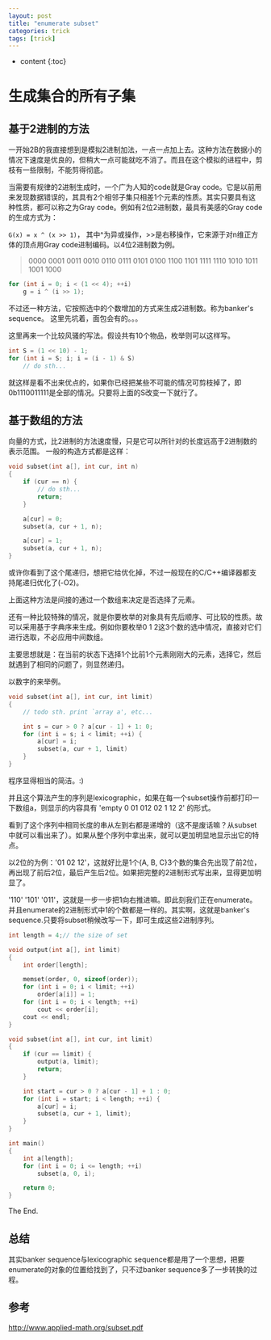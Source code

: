 ```yaml
---
layout: post
title: "enumerate subset"
categories: trick
tags: [trick]
---
```


* content
{:toc}

生成集合的所有子集
==================

## 基于2进制的方法
一开始2B的我直接想到是模拟2进制加法，一点一点加上去。这种方法在数据小的情况下速度是优良的，但稍大一点可能就吃不消了。而且在这个模拟的进程中，剪枝有一些限制，不能剪得彻底。

当需要有规律的2进制生成时，一个广为人知的code就是Gray code。它是以前用来发现数据错误的，其具有2个相邻子集只相差1个元素的性质。其实只要具有这种性质，都可以称之为Gray code。例如有2位2进制数，最具有美感的Gray code的生成方式为：

`G(x) = x ^ (x >> 1)`， 其中^为异或操作，>>是右移操作，它来源于对n维正方体的顶点用Gray code进制编码。以4位2进制数为例。

> 0000 0001 0011 0010 0110 0111 0101 0100 1100 1101 1111 1110 1010 1011 1001 1000

```cpp
for (int i = 0; i < (1 << 4); ++i)
    g = i ^ (i >> 1);
```

不过还一种方法，它按照选中的个数增加的方式来生成2进制数。称为banker's sequence。
这里先坑着，面包会有的。。。

这里再来一个比较风骚的写法。假设共有10个物品，枚举则可以这样写。

```cpp
int S = (1 << 10) - 1;
for (int i = S; i; i = (i - 1) & S)
    // do sth...
```

就这样是看不出来优点的，如果你已经把某些不可能的情况可剪枝掉了，即0b1110011111是全部的情况。只要将上面的S改变一下就行了。

## 基于数组的方法
向量的方式，比2进制的方法速度慢，只是它可以所针对的长度远高于2进制数的表示范围。
一般的构造方式都是这样：

```cpp
void subset(int a[], int cur, int n)
{
    if (cur == n) {
        // do sth...
        return;
    }

    a[cur] = 0;
    subset(a, cur + 1, n);

    a[cur] = 1;
    subset(a, cur + 1, n);
}
```

或许你看到了这个尾递归，想把它给优化掉，不过一般现在的C/C++编译器都支持尾递归优化了(-O2)。

上面这种方法是间接的通过一个数组来决定是否选择了元素。

还有一种比较特殊的情况，就是你要枚举的对象具有先后顺序、可比较的性质。故可以采用基于字典序来生成。例如你要枚举0 1 2这3个数的选中情况，直接对它们进行选取，不必应用中间数组。

主要思想就是：在当前的状态下选择1个比前1个元素刚刚大的元素，选择它，然后就遇到了相同的问题了，则显然递归。

以数字的来举例。

```cpp
void subset(int a[], int cur, int limit)
{
    // todo sth. print `array a', etc...

    int s = cur > 0 ? a[cur - 1] + 1: 0;
    for (int i = s; i < limit; ++i) {
        a[cur] = i;
        subset(a, cur + 1, limit)
    }
}
```

程序显得相当的简洁。:)

并且这个算法产生的序列是lexicographic，如果在每一个subset操作前都打印一下数组a，则显示的内容具有 'empty 0 01 012 02 1 12 2' 的形式。

看到了这个序列中相同长度的串从左到右都是递增的（这不是废话嘛？从subset中就可以看出来了）。如果从整个序列中拿出来，就可以更加明显地显示出它的特点。

以2位的为例：'01 02 12'，这就好比是1个{A, B, C}3个数的集合先出现了前2位，再出现了前后2位，最后产生后2位。如果把完整的2进制形式写出来，显得更加明显了。

'110' '101' '011'，这就是一步一步把1向右推进嘛。即此刻我们正在enumerate。并且enumerate的2进制形式中1的个数都是一样的。其实啊，这就是banker's sequence.只要将subset稍候改写一下，即可生成这些2进制序列。

```cpp
int length = 4;// the size of set

void output(int a[], int limit)
{
    int order[length];

    memset(order, 0, sizeof(order));
    for (int i = 0; i < limit; ++i)
        order[a[i]] = 1;
    for (int i = 0; i < length; ++i)
        cout << order[i];
    cout << endl;
}

void subset(int a[], int cur, int limit)
{
    if (cur == limit) {
        output(a, limit);
        return;
    }

    int start = cur > 0 ? a[cur - 1] + 1 : 0;
    for (int i = start; i < length; ++i) {
        a[cur] = i;
        subset(a, cur + 1, limit);
    }
}

int main()
{
    int a[length];
    for (int i = 0; i <= length; ++i)
        subset(a, 0, i);

    return 0;
}
```

The End.

## 总结
其实banker sequence与lexicographic sequence都是用了一个思想，把要enumerate的对象的位置给找到了，只不过banker sequence多了一步转换的过程。

## 参考
http://www.applied-math.org/subset.pdf
